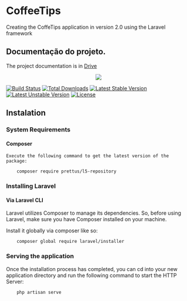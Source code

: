 # CoffeeTips
Creating the CoffeTips application in version 2.0 using the Laravel framework

## Documentação do projeto.
The project documentation is in [Drive](https://drive.google.com/open?id=1lyWDgDLKjg2YekjZLzIhk5_cnnQoydYKqSOcd29H7QQ)

<p align="center"><img src="https://laravel.com/assets/img/components/logo-laravel.svg"></p>

[![Build Status](https://travis-ci.org/laravel/framework.svg)](https://travis-ci.org/laravel/framework)
[![Total Downloads](https://poser.pugx.org/laravel/framework/d/total.svg)](https://packagist.org/packages/laravel/framework)
[![Latest Stable Version](https://poser.pugx.org/laravel/framework/v/stable.svg)](https://packagist.org/packages/laravel/framework)
[![Latest Unstable Version](https://poser.pugx.org/laravel/framework/v/unstable.svg)](https://packagist.org/packages/laravel/framework)
[![License](https://poser.pugx.org/laravel/framework/license.svg)](https://packagist.org/packages/laravel/framework)


## Instalation

### System Requirements
#### Composer
    Execute the following command to get the latest version of the package:
```
	composer require prettus/l5-repository    
```
### Installing Laravel
#### Via Laravel CLI
Laravel utilizes Composer to manage its dependencies. So, before using Laravel, make sure you have Composer installed on your machine.

Install it globally via composer like so:
```
	composer global require laravel/installer
```
### Serving the application
Once the installation process has completed, you can cd into your new application directory and run the following command to start the HTTP Server:
```
    php artisan serve
```
